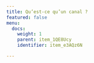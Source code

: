 ```yaml
---
title: Qu’est-ce qu’un canal ?
featured: false
menu:
  docs:
    weight: 1
    parent: item_1QE8Ucy
    identifier: item_e3AQz6N

---
```

